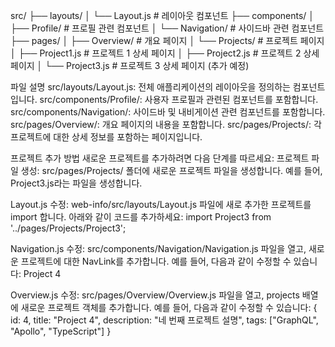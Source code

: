 src/
├── layouts/
│   └── Layout.js               # 레이아웃 컴포넌트
├── components/
│   ├── Profile/                # 프로필 관련 컴포넌트
│   └── Navigation/             # 사이드바 관련 컴포넌트
├── pages/
│   ├── Overview/               # 개요 페이지
│   └── Projects/               # 프로젝트 페이지
│       ├── Project1.js         # 프로젝트 1 상세 페이지
│       ├── Project2.js         # 프로젝트 2 상세 페이지
│       └── Project3.js         # 프로젝트 3 상세 페이지 (추가 예정)

파일 설명
src/layouts/Layout.js: 전체 애플리케이션의 레이아웃을 정의하는 컴포넌트입니다.
src/components/Profile/: 사용자 프로필과 관련된 컴포넌트를 포함합니다.
src/components/Navigation/: 사이드바 및 내비게이션 관련 컴포넌트를 포함합니다.
src/pages/Overview/: 개요 페이지의 내용을 포함합니다.
src/pages/Projects/: 각 프로젝트에 대한 상세 정보를 포함하는 페이지입니다.

프로젝트 추가 방법
새로운 프로젝트를 추가하려면 다음 단계를 따르세요:
프로젝트 파일 생성: src/pages/Projects/ 폴더에 새로운 프로젝트 파일을 생성합니다. 예를 들어, Project3.js라는 파일을 생성합니다.

Layout.js 수정: web-info/src/layouts/Layout.js 파일에 새로 추가한 프로젝트를 import 합니다. 아래와 같이 코드를 추가하세요:
import Project3 from '../pages/Projects/Project3';

Navigation.js 수정: src/components/Navigation/Navigation.js 파일을 열고, 새로운 프로젝트에 대한 NavLink를 추가합니다. 예를 들어, 다음과 같이 수정할 수 있습니다:
<NavLink to="/project/4" className="nav-item">
    <FolderOpen className="nav-icon" size={18} />
    <span>Project 4</span>
</NavLink>

Overview.js 수정: src/pages/Overview/Overview.js 파일을 열고, projects 배열에 새로운 프로젝트 객체를 추가합니다. 예를 들어, 다음과 같이 수정할 수 있습니다:
  {
    id: 4,
    title: "Project 4",
    description: "네 번째 프로젝트 설명",
    tags: ["GraphQL", "Apollo", "TypeScript"]
  }